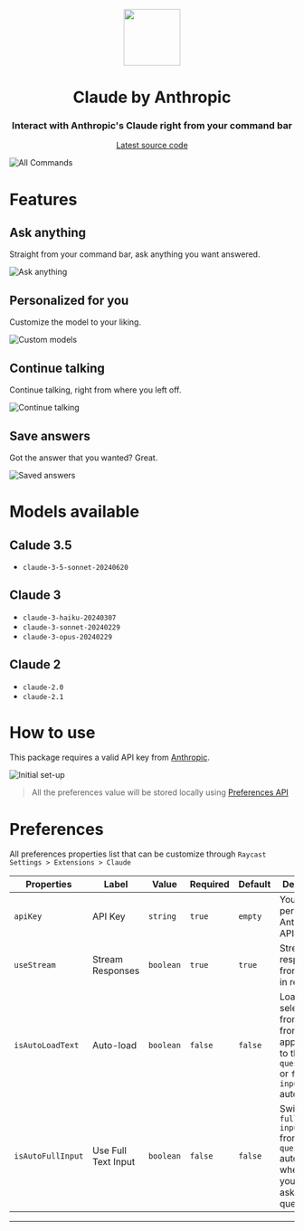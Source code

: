 <p align="center">
<img width=100 src="./assets/icon.png">
</p>

<h1 align="center">Claude by Anthropic</h1>

<h3 align="center">
Interact with Anthropic's Claude right from your command bar
</h3>

<p align="center">
<a href="https://github.com/raycast/extensions/tree/main/extensions/claude" title="Claude Raycast extension latest source code">Latest source code
</a>
</p>


![All Commands](metadata/all_commands.png)

# Features

## Ask anything

Straight from your command bar, ask anything you want answered.

![Ask anything](metadata/ask.png)

## Personalized for you

Customize the model to your liking.

![Custom models](metadata/custom_models.png)

## Continue talking

Continue talking, right from where you left off.

![Continue talking](metadata/continue.png)

## Save answers

Got the answer that you wanted? Great.

![Saved answers](metadata/saved_answers.png)

# Models available

## Calude 3.5

- `claude-3-5-sonnet-20240620`

## Claude 3

- `claude-3-haiku-20240307`
- `claude-3-sonnet-20240229`
- `claude-3-opus-20240229`


## Claude 2

- `claude-2.0`
- `claude-2.1`

# How to use

This package requires a valid API key from [Anthropic](https://docs.anthropic.com/claude/reference/getting-started-with-the-api).

![Initial set-up](metadata/set-up.png)

> All the preferences value will be stored locally using [Preferences API](https://developers.raycast.com/api-reference/preferences)

# Preferences

All preferences properties list that can be customize through `Raycast Settings > Extensions > Claude`

| Properties               | Label                  | Value                               | Required | Default | Description                                                                                                      |
| ------------------------ | ---------------------- | ----------------------------------- | -------- | ------- | ---------------------------------------------------------------------------------------------------------------- |
| `apiKey`                 | API Key                | `string`                            | `true`   | `empty` | Your personal Anthropic API key |
| `useStream`              | Stream Responses        | `boolean`                           | `true`   | `true`  | Stream responses from Claude in real-time |                                                                         
| `isAutoLoadText`         | Auto-load              | `boolean`                           | `false`  | `false` | Load selected text from your front most application to the `question bar` or `full text input form` automatically |
| `isAutoFullInput`        | Use Full Text Input    | `boolean`                           | `false`  | `false` | Switch to `full text input form` from `question bar` automatically whenever you want to ask or type a question   |
---
